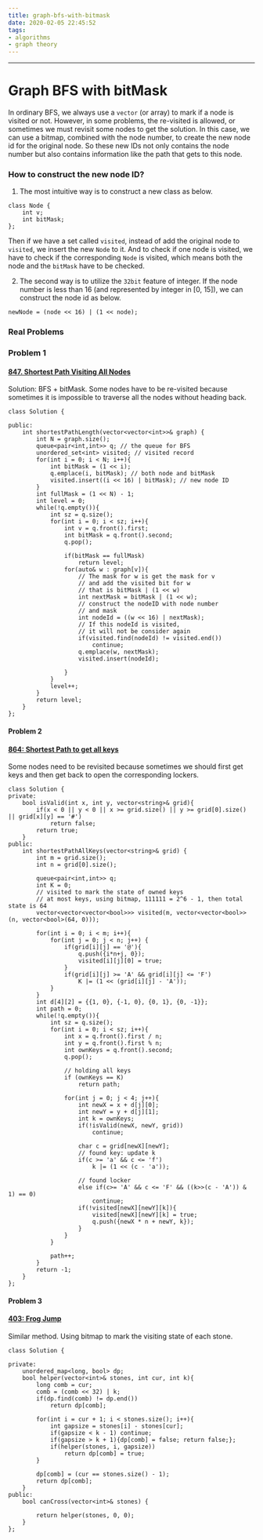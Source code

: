 ```yaml
---
title: graph-bfs-with-bitmask
date: 2020-02-05 22:45:52
tags:
- algorithms
- graph theory
---
```


---
# Graph BFS with bitMask

In ordinary BFS, we always use a `vector` (or array) to mark if a node is visited or not. However, in some problems, the re-visited is allowed, or sometimes we must revisit some nodes to get the solution. In this case, we can use a bitmap, combined with the node number, to create the new node id for the original node. So these new IDs not only contains the node number but also contains information like the path that gets to this node.

### How to construct the new node ID?

1. The most intuitive way is to construct a new class as below.

```text
class Node {
    int v;
    int bitMask;
};
```

Then if we have a set called `visited`, instead of add the original node to `visited`, we insert the new `Node` to it. And to check if one node is visited, we have to check if the corresponding `Node` is visited, which means both the node and the `bitMask` have to be checked.

2. The second way is to utilize the `32bit` feature of integer. If the node number is less than 16 \(and represented by integer in \[0, 15\]\), we can construct the node id as below.

```text
newNode = (node << 16) | (1 << node);
```

### Real Problems

### Problem 1

#### [847. Shortest Path Visiting All Nodes](https://leetcode.com/problems/shortest-path-visiting-all-nodes/)

Solution: BFS + bitMask. Some nodes have to be re-visited because sometimes it is impossible to traverse all the nodes without heading back.

```text
class Solution {
   
public:
    int shortestPathLength(vector<vector<int>>& graph) {
        int N = graph.size();
        queue<pair<int,int>> q; // the queue for BFS
        unordered_set<int> visited; // visited record
        for(int i = 0; i < N; i++){
            int bitMask = (1 << i);
            q.emplace(i, bitMask); // both node and bitMask
            visited.insert((i << 16) | bitMask); // new node ID
        }
        int fullMask = (1 << N) - 1;
        int level = 0;
        while(!q.empty()){
            int sz = q.size();
            for(int i = 0; i < sz; i++){
                int v = q.front().first;
                int bitMask = q.front().second;
                q.pop();
                
                if(bitMask == fullMask)
                    return level;
                for(auto& w : graph[v]){
                    // The mask for w is get the mask for v
                    // and add the visited bit for w
                    // that is bitMask | (1 << w)
                    int nextMask = bitMask | (1 << w); 
                    // construct the nodeID with node number
                    // and mask
                    int nodeId = ((w << 16) | nextMask);
                    // If this nodeId is visited,
                    // it will not be consider again
                    if(visited.find(nodeId) != visited.end())
                        continue;
                    q.emplace(w, nextMask);
                    visited.insert(nodeId);
                    
                }
            }
            level++;
        }
        return level;
    }
};
```

#### Problem 2

#### [864: Shortest Path to get all keys](https://leetcode.com/problems/shortest-path-to-get-all-keys/)

Some nodes need to be revisited because sometimes we should first get keys and then get back to open the corresponding lockers.

```text
class Solution {
private:
    bool isValid(int x, int y, vector<string>& grid){
        if(x < 0 || y < 0 || x >= grid.size() || y >= grid[0].size() || grid[x][y] == '#')
            return false;
        return true;
    }
public:
    int shortestPathAllKeys(vector<string>& grid) {
        int m = grid.size();
        int n = grid[0].size();
        
        queue<pair<int,int>> q;
        int K = 0;
        // visited to mark the state of owned keys
        // at most keys, using bitmap, 111111 = 2^6 - 1, then total state is 64
        vector<vector<vector<bool>>> visited(m, vector<vector<bool>>(n, vector<bool>(64, 0)));

        for(int i = 0; i < m; i++){
            for(int j = 0; j < n; j++) {
                if(grid[i][j] == '@'){
                    q.push({i*n+j, 0});
                    visited[i][j][0] = true;
                }
                if(grid[i][j] >= 'A' && grid[i][j] <= 'F')
                    K |= (1 << (grid[i][j] - 'A'));
            }
        }
        int d[4][2] = {{1, 0}, {-1, 0}, {0, 1}, {0, -1}};
        int path = 0;
        while(!q.empty()){
            int sz = q.size();
            for(int i = 0; i < sz; i++){
                int x = q.front().first / n;
                int y = q.front().first % n;
                int ownKeys = q.front().second;
                q.pop();

                // holding all keys
                if (ownKeys == K)
                    return path;

                for(int j = 0; j < 4; j++){
                    int newX = x + d[j][0];
                    int newY = y + d[j][1];
                    int k = ownKeys;
                    if(!isValid(newX, newY, grid))
                        continue;
                    
                    char c = grid[newX][newY];
                    // found key: update k
                    if(c >= 'a' && c <= 'f')
                        k |= (1 << (c - 'a'));
                    
                    // found locker
                    else if(c>= 'A' && c <= 'F' && ((k>>(c - 'A')) & 1) == 0)
                        continue;
                    if(!visited[newX][newY][k]){
                        visited[newX][newY][k] = true;
                        q.push({newX * n + newY, k});
                    }
                }
            }
            
            path++;
        }
        return -1;
    }
};
```

#### Problem 3

#### [403: Frog Jump](https://leetcode.com/problems/frog-jump/)

Similar method. Using bitmap to mark the visiting state of each stone.

```text
class Solution {
    
private:
    unordered_map<long, bool> dp;
    bool helper(vector<int>& stones, int cur, int k){
        long comb = cur;
        comb = (comb << 32) | k;
        if(dp.find(comb) != dp.end())
            return dp[comb];
        
        for(int i = cur + 1; i < stones.size(); i++){
            int gapsize = stones[i] - stones[cur];
            if(gapsize < k - 1) continue;
            if(gapsize > k + 1){dp[comb] = false; return false;};
            if(helper(stones, i, gapsize))
                return dp[comb] = true;
        }
        
        dp[comb] = (cur == stones.size() - 1);
        return dp[comb];
    }
public:
    bool canCross(vector<int>& stones) {
        
        return helper(stones, 0, 0);
    }
};
```